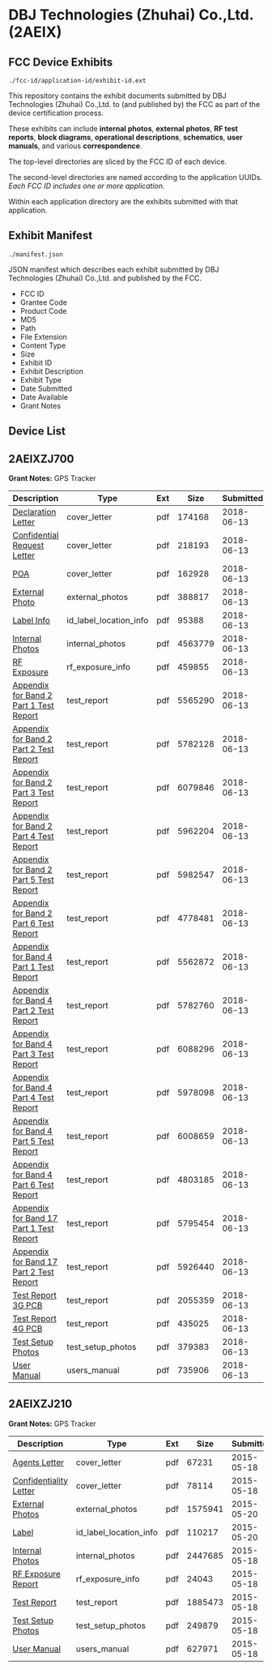 # DBJ Technologies (Zhuhai) Co.,Ltd. (2AEIX)
## FCC Device Exhibits

```
./fcc-id/application-id/exhibit-id.ext
```

This repository contains the exhibit documents submitted by DBJ Technologies (Zhuhai) Co.,Ltd. to (and published by) the FCC as part of the device certification process.

These exhibits can include **internal photos**, **external photos**, **RF test reports**, **block diagrams**, **operational descriptions**, **schematics**, **user manuals**, and various **correspondence**.

The top-level directories are sliced by the FCC ID of each device.

The second-level directories are named according to the application UUIDs. *Each FCC ID includes one or more application.*

Within each application directory are the exhibits submitted with that application. 

## Exhibit Manifest

```
./manifest.json
```

JSON manifest which describes each exhibit submitted by DBJ Technologies (Zhuhai) Co.,Ltd. and published by the FCC.

- FCC ID
- Grantee Code
- Product Code
- MD5
- Path
- File Extension
- Content Type
- Size
- Exhibit ID
- Exhibit Description
- Exhibit Type
- Date Submitted
- Date Available
- Grant Notes

## Device List
## 2AEIXZJ700
**Grant Notes:** GPS Tracker

| Description | Type | Ext | Size | Submitted | Available |
| ----------- | ---- | --- | ---- | --------- | --------- |
| [Declaration Letter](2AEIXZJ700/a8c91aa5f0646c901fd119035fa383a6/3886329.pdf) | cover_letter | pdf | 174168 | 2018-06-13 | 2018-06-13 |
| [Confidential Request Letter](2AEIXZJ700/a8c91aa5f0646c901fd119035fa383a6/3886333.pdf) | cover_letter | pdf | 218193 | 2018-06-13 | 2018-06-13 |
| [POA](2AEIXZJ700/a8c91aa5f0646c901fd119035fa383a6/3886334.pdf) | cover_letter | pdf | 162928 | 2018-06-13 | 2018-06-13 |
| [External Photo](2AEIXZJ700/a8c91aa5f0646c901fd119035fa383a6/3886330.pdf) | external_photos | pdf | 388817 | 2018-06-13 | 2018-06-13 |
| [Label Info](2AEIXZJ700/a8c91aa5f0646c901fd119035fa383a6/3886332.pdf) | id_label_location_info | pdf | 95388 | 2018-06-13 | 2018-06-13 |
| [Internal Photos](2AEIXZJ700/a8c91aa5f0646c901fd119035fa383a6/3886331.pdf) | internal_photos | pdf | 4563779 | 2018-06-13 | 2018-06-13 |
| [RF Exposure](2AEIXZJ700/a8c91aa5f0646c901fd119035fa383a6/3886335.pdf) | rf_exposure_info | pdf | 459855 | 2018-06-13 | 2018-06-13 |
| [Appendix for Band 2 Part 1 Test Report](2AEIXZJ700/a8c91aa5f0646c901fd119035fa383a6/3886300.pdf) | test_report | pdf | 5565290 | 2018-06-13 | 2018-06-13 |
| [Appendix for Band 2 Part 2 Test Report](2AEIXZJ700/a8c91aa5f0646c901fd119035fa383a6/3886301.pdf) | test_report | pdf | 5782128 | 2018-06-13 | 2018-06-13 |
| [Appendix for Band 2 Part 3 Test Report](2AEIXZJ700/a8c91aa5f0646c901fd119035fa383a6/3886302.pdf) | test_report | pdf | 6079846 | 2018-06-13 | 2018-06-13 |
| [Appendix for Band 2 Part 4 Test Report](2AEIXZJ700/a8c91aa5f0646c901fd119035fa383a6/3886303.pdf) | test_report | pdf | 5962204 | 2018-06-13 | 2018-06-13 |
| [Appendix for Band 2 Part 5 Test Report](2AEIXZJ700/a8c91aa5f0646c901fd119035fa383a6/3886304.pdf) | test_report | pdf | 5982547 | 2018-06-13 | 2018-06-13 |
| [Appendix for Band 2 Part 6 Test Report](2AEIXZJ700/a8c91aa5f0646c901fd119035fa383a6/3886305.pdf) | test_report | pdf | 4778481 | 2018-06-13 | 2018-06-13 |
| [Appendix for Band 4 Part 1 Test Report](2AEIXZJ700/a8c91aa5f0646c901fd119035fa383a6/3886306.pdf) | test_report | pdf | 5562872 | 2018-06-13 | 2018-06-13 |
| [Appendix for Band 4 Part 2 Test Report](2AEIXZJ700/a8c91aa5f0646c901fd119035fa383a6/3886307.pdf) | test_report | pdf | 5782760 | 2018-06-13 | 2018-06-13 |
| [Appendix for Band 4 Part 3 Test Report](2AEIXZJ700/a8c91aa5f0646c901fd119035fa383a6/3886323.pdf) | test_report | pdf | 6088296 | 2018-06-13 | 2018-06-13 |
| [Appendix for Band 4 Part 4 Test Report](2AEIXZJ700/a8c91aa5f0646c901fd119035fa383a6/3886324.pdf) | test_report | pdf | 5978098 | 2018-06-13 | 2018-06-13 |
| [Appendix for Band 4 Part 5 Test Report](2AEIXZJ700/a8c91aa5f0646c901fd119035fa383a6/3886325.pdf) | test_report | pdf | 6008659 | 2018-06-13 | 2018-06-13 |
| [Appendix for Band 4 Part 6 Test Report](2AEIXZJ700/a8c91aa5f0646c901fd119035fa383a6/3886326.pdf) | test_report | pdf | 4803185 | 2018-06-13 | 2018-06-13 |
| [Appendix for Band 17 Part 1 Test Report](2AEIXZJ700/a8c91aa5f0646c901fd119035fa383a6/3886327.pdf) | test_report | pdf | 5795454 | 2018-06-13 | 2018-06-13 |
| [Appendix for Band 17 Part 2 Test Report](2AEIXZJ700/a8c91aa5f0646c901fd119035fa383a6/3886328.pdf) | test_report | pdf | 5926440 | 2018-06-13 | 2018-06-13 |
| [Test Report 3G PCB](2AEIXZJ700/a8c91aa5f0646c901fd119035fa383a6/3886336.pdf) | test_report | pdf | 2055359 | 2018-06-13 | 2018-06-13 |
| [Test Report 4G PCB](2AEIXZJ700/a8c91aa5f0646c901fd119035fa383a6/3886337.pdf) | test_report | pdf | 435025 | 2018-06-13 | 2018-06-13 |
| [Test Setup Photos](2AEIXZJ700/a8c91aa5f0646c901fd119035fa383a6/3886338.pdf) | test_setup_photos | pdf | 379383 | 2018-06-13 | 2018-06-13 |
| [User Manual](2AEIXZJ700/a8c91aa5f0646c901fd119035fa383a6/3886339.pdf) | users_manual | pdf | 735906 | 2018-06-13 | 2018-06-13 |
## 2AEIXZJ210
**Grant Notes:** GPS Tracker

| Description | Type | Ext | Size | Submitted | Available |
| ----------- | ---- | --- | ---- | --------- | --------- |
| [Agents Letter](2AEIXZJ210/f68896511a12d3a02e518b8e5db438cc/2617670.pdf) | cover_letter | pdf | 67231 | 2015-05-18 | 2015-05-18 |
| [Confidentiality Letter](2AEIXZJ210/f68896511a12d3a02e518b8e5db438cc/2617671.pdf) | cover_letter | pdf | 78114 | 2015-05-18 | 2015-05-18 |
| [External Photos](2AEIXZJ210/f68896511a12d3a02e518b8e5db438cc/2619828.pdf) | external_photos | pdf | 1575941 | 2015-05-20 | 2015-11-13 |
| [Label](2AEIXZJ210/f68896511a12d3a02e518b8e5db438cc/2619827.pdf) | id_label_location_info | pdf | 110217 | 2015-05-20 | 2015-05-18 |
| [Internal Photos](2AEIXZJ210/f68896511a12d3a02e518b8e5db438cc/2617665.pdf) | internal_photos | pdf | 2447685 | 2015-05-18 | 2015-11-13 |
| [RF Exposure Report](2AEIXZJ210/f68896511a12d3a02e518b8e5db438cc/2617668.pdf) | rf_exposure_info | pdf | 24043 | 2015-05-18 | 2015-05-18 |
| [Test Report](2AEIXZJ210/f68896511a12d3a02e518b8e5db438cc/2617662.pdf) | test_report | pdf | 1885473 | 2015-05-18 | 2015-05-18 |
| [Test Setup Photos](2AEIXZJ210/f68896511a12d3a02e518b8e5db438cc/2617663.pdf) | test_setup_photos | pdf | 249879 | 2015-05-18 | 2015-11-13 |
| [User Manual](2AEIXZJ210/f68896511a12d3a02e518b8e5db438cc/2617664.pdf) | users_manual | pdf | 627971 | 2015-05-18 | 2015-11-13 |
